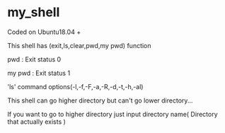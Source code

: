 # my_shell

Coded on Ubuntu18.04 +

This shell has (exit,ls,clear,pwd,my pwd) function

pwd : Exit status 0

my pwd : Exit status 1

'ls' command options(-l,-f,-F,-a,-R,-d,-t,-h,-al)

This shell can go higher directory but can't go lower directory...

If you want to go to higher directory just input directory name( Directory that actually exists )
